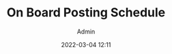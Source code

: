 ---
title: On Board Posting Schedule
draft: false
date: 2022-03-04 12:11
author: Admin
audience:
  - New Hires
purpose: TBD
tags:
  - Marking Resources
---